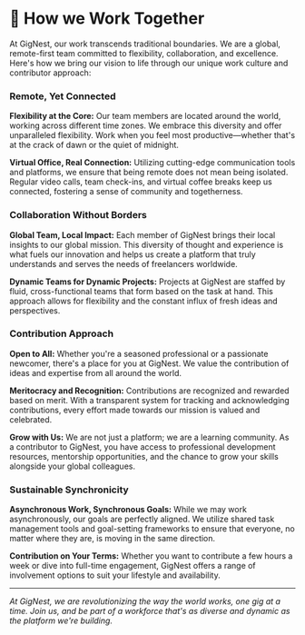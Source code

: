 # 🤝 How we Work Together

At GigNest, our work transcends traditional boundaries. We are a global, remote-first team committed to flexibility, collaboration, and excellence. Here's how we bring our vision to life through our unique work culture and contributor approach:

### **Remote, Yet Connected**

**Flexibility at the Core:** Our team members are located around the world, working across different time zones. We embrace this diversity and offer unparalleled flexibility. Work when you feel most productive—whether that's at the crack of dawn or the quiet of midnight.

**Virtual Office, Real Connection:** Utilizing cutting-edge communication tools and platforms, we ensure that being remote does not mean being isolated. Regular video calls, team check-ins, and virtual coffee breaks keep us connected, fostering a sense of community and togetherness.

### **Collaboration Without Borders**

**Global Team, Local Impact:** Each member of GigNest brings their local insights to our global mission. This diversity of thought and experience is what fuels our innovation and helps us create a platform that truly understands and serves the needs of freelancers worldwide.

**Dynamic Teams for Dynamic Projects:** Projects at GigNest are staffed by fluid, cross-functional teams that form based on the task at hand. This approach allows for flexibility and the constant influx of fresh ideas and perspectives.

### **Contribution Approach**

**Open to All:** Whether you're a seasoned professional or a passionate newcomer, there's a place for you at GigNest. We value the contribution of ideas and expertise from all around the world.

**Meritocracy and Recognition:** Contributions are recognized and rewarded based on merit. With a transparent system for tracking and acknowledging contributions, every effort made towards our mission is valued and celebrated.

**Grow with Us:** We are not just a platform; we are a learning community. As a contributor to GigNest, you have access to professional development resources, mentorship opportunities, and the chance to grow your skills alongside your global colleagues.

### **Sustainable Synchronicity**

**Asynchronous Work, Synchronous Goals:** While we may work asynchronously, our goals are perfectly aligned. We utilize shared task management tools and goal-setting frameworks to ensure that everyone, no matter where they are, is moving in the same direction.

**Contribution on Your Terms:** Whether you want to contribute a few hours a week or dive into full-time engagement, GigNest offers a range of involvement options to suit your lifestyle and availability.

***

_At GigNest, we are revolutionizing the way the world works, one gig at a time. Join us, and be part of a workforce that's as diverse and dynamic as the platform we're building._
